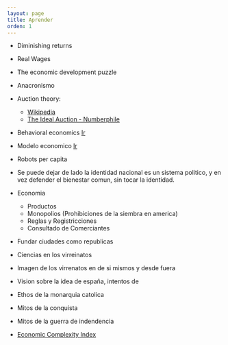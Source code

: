 ```yaml
---
layout: page
title: Aprender
orden: 1
---
```


- Diminishing returns
- Real Wages
- The economic development puzzle
- Anacronismo

- Auction theory:
    - [Wikipedia](https://en.wikipedia.org/wiki/Auction_theory)
    - [The Ideal Auction - Numberphile](https://www.youtube.com/watch?v=4kWuxfVbIaU)

- Behavioral economics [Ir](https://en.wikipedia.org/wiki/Behavioral_economics)
- Modelo economico [Ir](https://en.wikipedia.org/wiki/Economic_model)
- Robots per capita

- Se puede dejar de lado la identidad nacional es un sistema politico, y en vez defender el bienestar comun, sin tocar la identidad.

- Economia
    - Productos
    - Monopolios (Prohibiciones de la siembra en america)
    - Reglas y Registricciones
    - Consultado de Comerciantes

- Fundar ciudades como republicas
- Ciencias  en los virreinatos
- Imagen de los virrenatos en de si mismos y desde fuera
- Vision sobre la idea de españa, intentos de 

- Ethos de la monarquia catolica

- Mitos de la conquista
- Mitos de la guerra de indendencia

- [Economic Complexity Index](https://en.wikipedia.org/wiki/Economic_Complexity_Index)